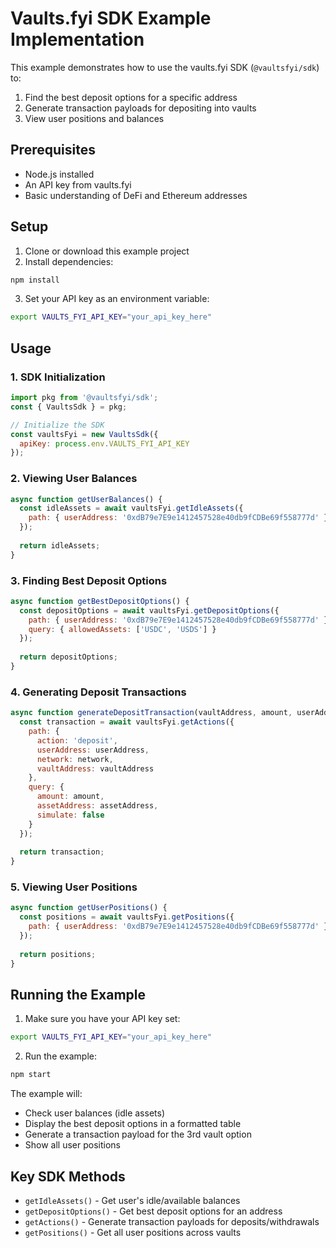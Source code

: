 # Vaults.fyi SDK Example Implementation

This example demonstrates how to use the vaults.fyi SDK (`@vaultsfyi/sdk`) to:

1. Find the best deposit options for a specific address
2. Generate transaction payloads for depositing into vaults
3. View user positions and balances

## Prerequisites

- Node.js installed
- An API key from vaults.fyi
- Basic understanding of DeFi and Ethereum addresses

## Setup

1. Clone or download this example project
2. Install dependencies:
```bash
npm install
```

3. Set your API key as an environment variable:
```bash
export VAULTS_FYI_API_KEY="your_api_key_here"
```

## Usage

### 1. SDK Initialization

```javascript
import pkg from '@vaultsfyi/sdk';
const { VaultsSdk } = pkg;

// Initialize the SDK
const vaultsFyi = new VaultsSdk({
  apiKey: process.env.VAULTS_FYI_API_KEY
});
```

### 2. Viewing User Balances

```javascript
async function getUserBalances() {
  const idleAssets = await vaultsFyi.getIdleAssets({
    path: { userAddress: '0xdB79e7E9e1412457528e40db9fCDBe69f558777d' }
  });
  
  return idleAssets;
}
```

### 3. Finding Best Deposit Options

```javascript
async function getBestDepositOptions() {
  const depositOptions = await vaultsFyi.getDepositOptions({
    path: { userAddress: '0xdB79e7E9e1412457528e40db9fCDBe69f558777d' },
    query: { allowedAssets: ['USDC', 'USDS'] }
  });
  
  return depositOptions;
}
```

### 4. Generating Deposit Transactions

```javascript
async function generateDepositTransaction(vaultAddress, amount, userAddress, network, assetAddress) {
  const transaction = await vaultsFyi.getActions({
    path: { 
      action: 'deposit',
      userAddress: userAddress,
      network: network, 
      vaultAddress: vaultAddress
    },
    query: { 
      amount: amount,
      assetAddress: assetAddress,
      simulate: false
    }
  });
  
  return transaction;
}
```

### 5. Viewing User Positions

```javascript
async function getUserPositions() {
  const positions = await vaultsFyi.getPositions({
    path: { userAddress: '0xdB79e7E9e1412457528e40db9fCDBe69f558777d' }
  });
  
  return positions;
}
```

## Running the Example

1. Make sure you have your API key set:
```bash
export VAULTS_FYI_API_KEY="your_api_key_here"
```

2. Run the example:
```bash
npm start
```

The example will:
- Check user balances (idle assets)
- Display the best deposit options in a formatted table
- Generate a transaction payload for the 3rd vault option
- Show all user positions

## Key SDK Methods

- `getIdleAssets()` - Get user's idle/available balances
- `getDepositOptions()` - Get best deposit options for an address
- `getActions()` - Generate transaction payloads for deposits/withdrawals
- `getPositions()` - Get all user positions across vaults


